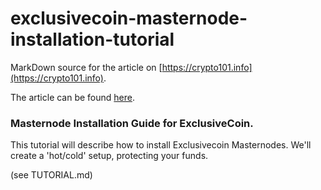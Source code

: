 # exclusivecoin-masternode-installation-tutorial

MarkDown source for the article on [https://crypto101.info](https://crypto101.info).

The article can be found [here](https://crypto101.info/blog/masternode-installation-guide-for-exclusivecoin).

### Masternode Installation Guide for ExclusiveCoin.

This tutorial will describe how to install Exclusivecoin Masternodes. We'll create a 'hot/cold' setup, protecting your funds.

(see TUTORIAL.md)
